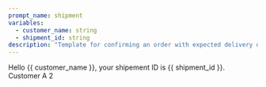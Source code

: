```yaml
---
prompt_name: shipment
variables:
  - customer_name: string
  - shipment_id: string
description: "Template for confirming an order with expected delivery date."
---
```


Hello {{ customer_name }}, your shipement ID is {{ shipment_id }}. Customer A 2
